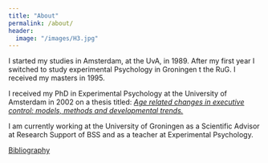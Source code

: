 ```yaml
---
title: "About"
permalink: /about/
header:
  image: "/images/H3.jpg"
---
```

I started my studies in Amsterdam, at the UvA, in 1989. After my first year I switched to study experimental Psychology in Groningen t the RuG. I received my masters in 1995.

I received my PhD in Experimental Psychology at the University of Amsterdam in 2002 on a thesis titled: [*Age related changes in executive control: models, methods and developmental trends.*](/assets/Thesis.pdf)

I am currently working at the University of Groningen as a Scientific Advisor at Research Support of BSS and as a teacher at Experimental Psychology.

[Bibliography](https://www.rug.nl/staff/m.m.span/research/publications.html)
